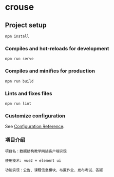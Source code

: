 # crouse

## Project setup
```
npm install
```

### Compiles and hot-reloads for development
```
npm run serve
```

### Compiles and minifies for production
```
npm run build
```

### Lints and fixes files
```
npm run lint
```

### Customize configuration
See [Configuration Reference](https://cli.vuejs.org/config/).

### 项目介绍
```
项目名：数据结构教学网站客户端实现
```
```
使用技术: vue2 + element ui
```
```
功能实现：公告、课程信息模块、布置作业、发布考试、答疑
```
